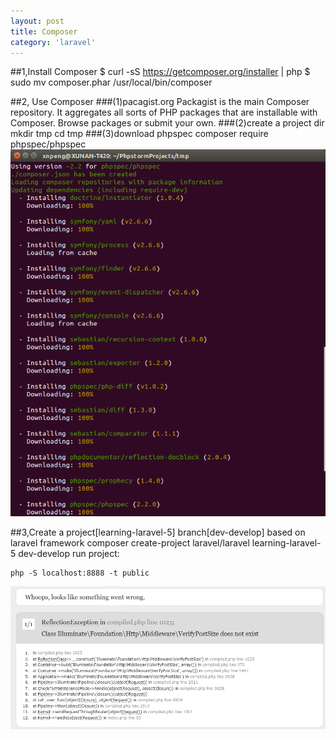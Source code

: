 ```yaml
---
layout: post
title: Composer
category: 'laravel'
---
```


##1,Install Composer
$ curl -sS https://getcomposer.org/installer | php
$ sudo mv composer.phar /usr/local/bin/composer

##2, Use Composer
###(1)pacagist.org
Packagist is the main Composer repository. It aggregates all sorts of PHP packages that are installable with Composer.
Browse packages or submit your own.
###(2)create a project dir
    mkdir tmp
    cd tmp
###(3)download phpspec
    composer require phpspec/phpspec
<img src="/images/require-phpspec.png">

##3,Create a project[learning-laravel-5] branch[dev-develop] based on laravel framework
    composer create-project laravel/laravel learning-laravel-5 dev-develop
run project:

    php -S localhost:8888 -t public

<img src="/images/wrong-with-run.png">
